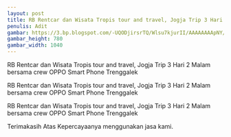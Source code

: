 ```yaml
---
layout: post
title: RB Rentcar dan Wisata Tropis tour and travel, Jogja Trip 3 Hari 2 Malam bersama crew OPPO Smart Phone Trenggalek
penulis: Adit
gambar: https://3.bp.blogspot.com/-UQODjirsrTQ/Wlsu7kjurII/AAAAAAAApNY/J1BggG16ScE7Xtv68zDm8T0cN95wsrQAQCLcBGAs/s1600/WhatsApp%2BImage%2B2018-01-12%2Bat%2B05.39.10.jpeg
gambar_height: 780
gambar_width: 1040
---
```

<p>RB Rentcar dan Wisata Tropis tour and travel, Jogja Trip 3 Hari 2 Malam bersama crew OPPO Smart Phone Trenggalek</p>
<div class="post-content">
	<div class="amp-wp-article-content">
<div class="wp-image  size-full wp-image-1141 aligncenter">
	<amp-img
		layout='responsive' 
		width="1040" 
		height="780" 
		src="https://3.bp.blogspot.com/-UQODjirsrTQ/Wlsu7kjurII/AAAAAAAApNY/J1BggG16ScE7Xtv68zDm8T0cN95wsrQAQCLcBGAs/s1600/WhatsApp%2BImage%2B2018-01-12%2Bat%2B05.39.10.jpeg">
	</amp-img>
</div>

<p>
<em></em>
</p>

<p></p>
<p>RB Rentcar dan Wisata Tropis tour and travel, Jogja Trip 3 Hari 2 Malam bersama crew OPPO Smart Phone Trenggalek</p>

<div>
<p>RB Rentcar dan Wisata Tropis tour and travel, Jogja Trip 3 Hari 2 Malam bersama crew OPPO Smart Phone Trenggalek</p>
<p>Terimakasih Atas Kepercayaanya menggunakan jasa kami.</p>
</div>